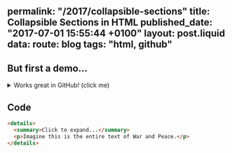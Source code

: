 permalink: "/2017/collapsible-sections"
title: Collapsible Sections in HTML
published_date: "2017-07-01 15:55:44 +0100"
layout: post.liquid
data:
  route: blog
  tags: "html, github"
---
## But first a demo...

<details>
  <summary>Works great in GitHub! (click me)</summary>
  <p>Dipshit with a nine-toed woman. Dolor sit amet, consectetur adipiscing elit praesent ac magna. You don’t go out and make a living dressed like that in the middle of a weekday. Justo pellentesque ac lectus quis. Yeah. Roadie for Metallica. Speed of Sound Tour. Elit blandit fringilla a ut turpis praesent felis. Keep your ugly fucking goldbricking ass out of my beach community! Ligula, malesuada suscipit malesuada non, ultrices non urna sed orci ipsum, placerat id.</p>
</details> 

## Code 

```html
<details>
  <summary>Click to expand...</summary>
  <p>Imagine this is the entire text of War and Peace.</p>
</details> 
```
